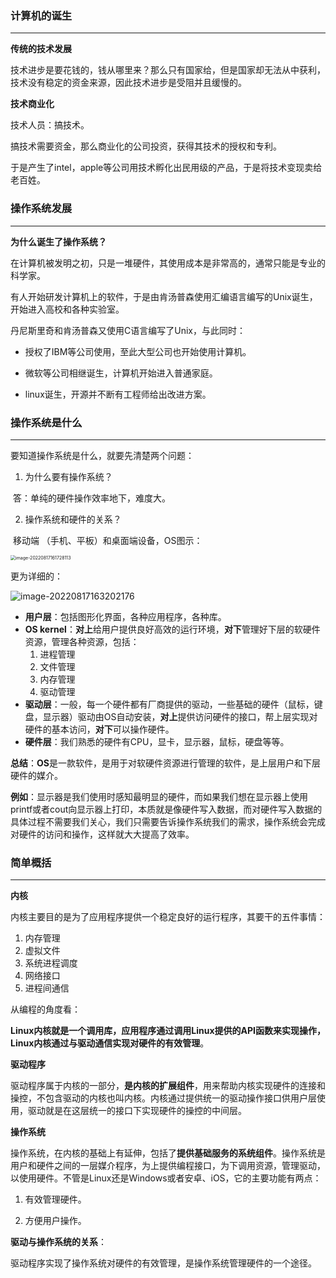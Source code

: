 ### 计算机的诞生

---

**传统的技术发展**

技术进步是要花钱的，钱从哪里来？那么只有国家给，但是国家却无法从中获利，技术没有稳定的资金来源，因此技术进步是受阻并且缓慢的。

**技术商业化**

技术人员：搞技术。

搞技术需要资金，那么商业化的公司投资，获得其技术的授权和专利。

于是产生了intel，apple等公司用技术孵化出民用级的产品，于是将技术变现卖给老百姓。



### 操作系统发展

---

**为什么诞生了操作系统？**

在计算机被发明之初，只是一堆硬件，其使用成本是非常高的，通常只能是专业的科学家。

有人开始研发计算机上的软件，于是由肯汤普森使用汇编语言编写的Unix诞生，开始进入高校和各种实验室。

丹尼斯里奇和肯汤普森又使用C语言编写了Unix，与此同时：

* 授权了IBM等公司使用，至此大型公司也开始使用计算机。

* 微软等公司相继诞生，计算机开始进入普通家庭。
* linux诞生，开源并不断有工程师给出改进方案。



### 操作系统是什么

---

要知道操作系统是什么，就要先清楚两个问题：

1. 为什么要有操作系统？

​		答：单纯的硬件操作效率地下，难度大。

2. 操作系统和硬件的关系？

​		移动端 （手机、平板）和桌面端设备，OS图示：

<img src="https://cdn.jsdelivr.net/gh/sxfinn/CDN/img/202212021634181.png" alt="image-20220817161728113" style="zoom: 50%;" />



更为详细的：

![image-20220817163202176](https://cdn.jsdelivr.net/gh/sxfinn/CDN/img/202212021635452.png)



* **用户层**：包括图形化界面，各种应用程序，各种库。
* **OS kernel**：**对上**给用户提供良好高效的运行环境，**对下**管理好下层的软硬件资源，管理各种资源，包括：
  1. 进程管理
  2. 文件管理
  3. 内存管理
  4. 驱动管理
* **驱动层**：一般，每一个硬件都有厂商提供的驱动，一些基础的硬件（鼠标，键盘，显示器）驱动由OS自动安装，**对上**提供访问硬件的接口，帮上层实现对硬件的基本访问，**对下**可以操作硬件。
* **硬件层**：我们熟悉的硬件有CPU，显卡，显示器，鼠标，硬盘等等。



**总结**：**OS**是一款软件，是用于对软硬件资源进行管理的软件，是上层用户和下层硬件的媒介。

**例如**：显示器是我们使用时感知最明显的硬件，而如果我们想在显示器上使用printf或者cout向显示器上打印，本质就是像硬件写入数据，而对硬件写入数据的具体过程不需要我们关心，我们只需要告诉操作系统我们的需求，操作系统会完成对硬件的访问和操作，这样就大大提高了效率。



### 简单概括

---

**内核**

内核主要目的是为了应用程序提供一个稳定良好的运行程序，其要干的五件事情：

1. 内存管理
2. 虚拟文件
3. 系统进程调度
4. 网络接口
5. 进程间通信 

从编程的角度看：

**Linux内核就是一个调用库，应用程序通过调用Linux提供的API函数来实现操作，Linux内核通过与驱动通信实现对硬件的有效管理**。



**驱动程序**

驱动程序属于内核的一部分，**是内核的扩展组件**，用来帮助内核实现硬件的连接和操控，不包含驱动的内核也叫内核。内核通过提供统一的驱动操作接口供用户层使用，驱动就是在这层统一的接口下实现硬件的操控的中间层。

 

**操作系统**

操作系统，在内核的基础上有延伸，包括了**提供基础服务的系统组件**。操作系统是用户和硬件之间的一层媒介程序，为上提供编程接口，为下调用资源，管理驱动，以使用硬件。不管是Linux还是Windows或者安卓、iOS，它的主要功能有两点：

1. 有效管理硬件。

2. 方便用户操作。



**驱动与操作系统的关系**：

驱动程序实现了操作系统对硬件的有效管理，是操作系统管理硬件的一个途径。

